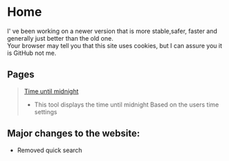 # Home

<p class="CentredText">
I' ve been working on a newer version that is more stable,safer, faster and generally just better than the old one. <br>
Your browser may tell you that this site uses cookies, but I can assure you it is GitHub not me.

## Pages

> [Time until midnight](/Website/Tools/TUMN.html)
>- This tool displays the time until midnight Based on the	users time settings

## Major changes to the website:
- Removed quick search
